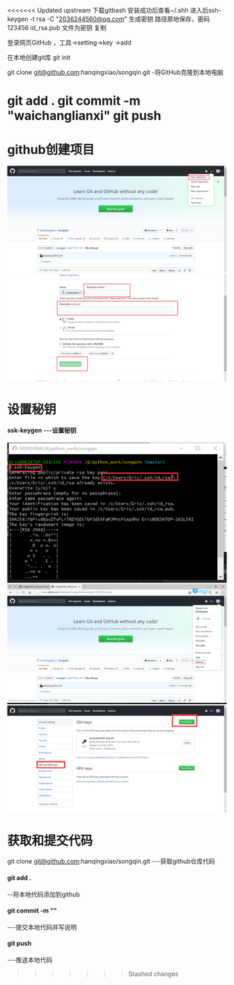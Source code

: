 <<<<<<< Updated upstream
下载gitbash 
安装成功后查看~/.shh
进入后ssh-keygen -t rsa -C "2036244560@qq.com" 生成密钥   路径原地保存，密码123456
id_rsa.pub 文件为密钥 复制

登录网页GitHub ，工具->setting->key ->add

在本地创建git库   git init

git clone git@github.com:hanqingxiao/songqin.git   -将GitHub克隆到本地电脑

git add .
git commit -m "waichanglianxi"
git push
=======
# github创建项目
![image](./3.png)
![image](./4.png)
# 设置秘钥
#### ssk-keygen ---设置秘钥

![image](./5.png)
![image](./1.png)
![image](./2.png)

# 获取和提交代码
 git clone git@github.com:hanqingxiao/songqin.git
---获取github仓库代码
#### git add .
--将本地代码添加到github
#### git commit -m ""
---提交本地代码并写说明
#### git push
---推送本地代码


>>>>>>> Stashed changes
